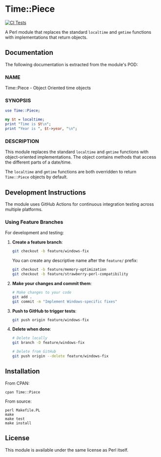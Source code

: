 # Time::Piece

[![CI Tests](https://github.com/smith153/TP_Test/actions/workflows/ci.yml/badge.svg)](https://github.com/smith153/TP_Test/actions/workflows/ci.yml)

A Perl module that replaces the standard `localtime` and `gmtime` functions with implementations that return objects.

## Documentation

The following documentation is extracted from the module's POD:

### NAME

Time::Piece - Object Oriented time objects

### SYNOPSIS

```perl
use Time::Piece;

my $t = localtime;
print "Time is $t\n";
print "Year is ", $t->year, "\n";
```

### DESCRIPTION

This module replaces the standard `localtime` and `gmtime` functions with object-oriented implementations. The object contains methods that access the different parts of a date/time.

The `localtime` and `gmtime` functions are both overridden to return `Time::Piece` objects by default.

## Development Instructions

The module uses GitHub Actions for continuous integration testing across multiple platforms.

### Using Feature Branches

For development and testing:

1. **Create a feature branch**:
   ```bash
   git checkout -b feature/windows-fix
   ```
   
   You can create any descriptive name after the `feature/` prefix:
   ```bash
   git checkout -b feature/memory-optimization
   git checkout -b feature/strawberry-perl-compatibility
   ```

2. **Make your changes and commit them**:
   ```bash
   # Make changes to your code
   git add .
   git commit -m "Implement Windows-specific fixes"
   ```

3. **Push to GitHub to trigger tests**:
   ```bash
   git push origin feature/windows-fix
   ```

4. **Delete when done**:
   ```bash
   # Delete locally
   git branch -D feature/windows-fix
   
   # Delete from GitHub
   git push origin --delete feature/windows-fix
   ```

## Installation

From CPAN:

```
cpan Time::Piece
```

From source:

```
perl Makefile.PL
make
make test
make install
```

## License

This module is available under the same license as Perl itself.
